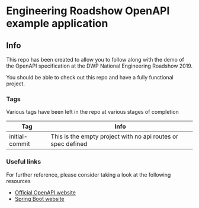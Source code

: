 # Engineering Roadshow OpenAPI example application

## Info

This repo has been created to allow you to follow along with the demo of the OpenAPI specification
at the DWP National Engineering Roadshow 2019.

You should be able to check out this repo and have a fully functional project.  

### Tags

Various tags have been left in the repo at various stages of completion

| Tag            | Info                                                         |
|----------------|--------------------------------------------------------------| 
| initial-commit | This is the empty project with no api routes or spec defined | 
 
### Useful links
For further reference, please consider taking a look at the following resources

* [Official OpenAPI website](https://www.openapis.org/)
* [Spring Boot website](https://spring.io/projects/spring-boot)


